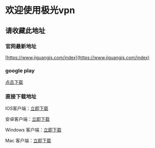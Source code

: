 # 欢迎使用极光vpn
## 请收藏此地址

### 官网最新地址
[https://www.jiguangjs.com/index](https://www.jiguangjs.com/index)


### google play

[点击下载](https://play.google.com/store/apps/details?id=com.isk.first.accelerator)


### 直接下载地址

IOS客户端：[立即下载](https://www.jiguangjs.com/company/1.html)

安卓客户端：[立即下载](https://www.jiguangjs.com/resource/moren_jg.apk)

Windows 客户端：[立即下载](https://www.jiguangjs.com/resource/jiguang_setup.exe)

Mac 客户端：[立即下载](https://www.jiguangjs.com/resource/jiguang_setup.dmg)

